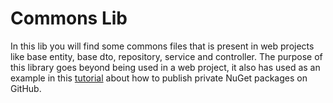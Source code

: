 # Commons Lib 

In this lib you will find some commons files that is present in web projects like base entity, base dto, repository, service and controller. The purpose of this library goes beyond being used in a web project, it also has used as an example in this [tutorial](https://dev.to/vinicius_estevam/publish-private-nuget-packages-on-github-3i3b) about how to publish private NuGet packages on GitHub.
